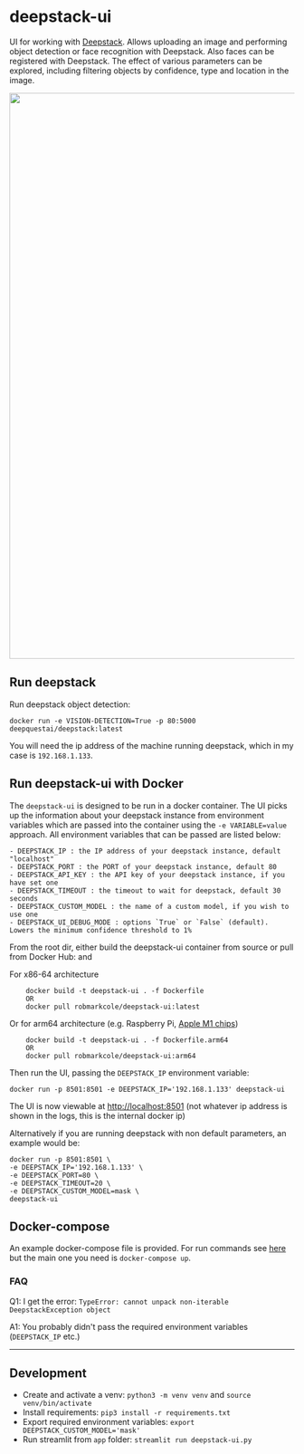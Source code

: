 # deepstack-ui
UI for working with [Deepstack](https://deepstack.cc/). Allows uploading an image and performing object detection or face recognition with Deepstack. Also faces can be registered with Deepstack. The effect of various parameters can be explored, including filtering objects by confidence, type and location in the image.

<p align="center">
<img src="https://github.com/robmarkcole/deepstack-ui/blob/master/usage.png" width="1000">
</p>

## Run deepstack
Run deepstack object detection:
```
docker run -e VISION-DETECTION=True -p 80:5000 deepquestai/deepstack:latest
```

You will need the ip address of the machine running deepstack, which in my case is `192.168.1.133`.

## Run deepstack-ui with Docker
The `deepstack-ui` is designed to be run in a docker container. The UI picks up the information about your deepstack instance from environment variables which are passed into the container using the `-e VARIABLE=value` approach. All environment variables that can be passed are listed below:
```
- DEEPSTACK_IP : the IP address of your deepstack instance, default "localhost"
- DEEPSTACK_PORT : the PORT of your deepstack instance, default 80
- DEEPSTACK_API_KEY : the API key of your deepstack instance, if you have set one
- DEEPSTACK_TIMEOUT : the timeout to wait for deepstack, default 30 seconds
- DEEPSTACK_CUSTOM_MODEL : the name of a custom model, if you wish to use one
- DEEPSTACK_UI_DEBUG_MODE : options `True` or `False` (default). Lowers the minimum confidence threshold to 1%
```

From the root dir, either build the deepstack-ui container from source or pull from Docker Hub: and 

For x86-64 architecture
```
    docker build -t deepstack-ui . -f Dockerfile
    OR
    docker pull robmarkcole/deepstack-ui:latest
```

Or for arm64 architecture (e.g. Raspberry Pi, [Apple M1 chips](https://docs.docker.com/docker-for-mac/apple-m1/))

```
    docker build -t deepstack-ui . -f Dockerfile.arm64
    OR
    docker pull robmarkcole/deepstack-ui:arm64
```
Then run the UI, passing the `DEEPSTACK_IP` environment variable:

    docker run -p 8501:8501 -e DEEPSTACK_IP='192.168.1.133' deepstack-ui

The UI is now viewable at [http://localhost:8501](http://localhost:8501) (not whatever ip address is shown in the logs, this is the internal docker ip)

Alternatively if you are running deepstack with non default parameters, an example would be:
```
docker run -p 8501:8501 \
-e DEEPSTACK_IP='192.168.1.133' \
-e DEEPSTACK_PORT=80 \
-e DEEPSTACK_TIMEOUT=20 \
-e DEEPSTACK_CUSTOM_MODEL=mask \
deepstack-ui
```

## Docker-compose
An example docker-compose file is provided. For run commands see [here](https://docs.docker.com/compose/gettingstarted/#step-8-experiment-with-some-other-commands) but the main one you need is `docker-compose up`.

### FAQ
Q1: I get the error: `TypeError: cannot unpack non-iterable DeepstackException object`

A1: You probably didn't pass the required environment variables (`DEEPSTACK_IP` etc.)

------

## Development
* Create and activate a venv: `python3 -m venv venv` and `source venv/bin/activate`
* Install requirements: `pip3 install -r requirements.txt`
* Export required environment variables: `export DEEPSTACK_CUSTOM_MODEL='mask'`
* Run streamlit from `app` folder: `streamlit run deepstack-ui.py`
